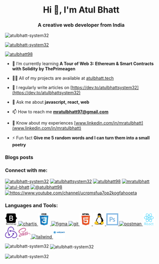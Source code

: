 <h1 align="center">Hi 👋, I'm Atul Bhatt</h1>
<h3 align="center">A creative web developer from India</h3>

<p align="left"> <img src="https://komarev.com/ghpvc/?username=atulbhatt-system32&label=Profile%20views&color=0e75b6&style=flat" alt="atulbhatt-system32" /> </p>

<p align="left"> <a href="https://github.com/ryo-ma/github-profile-trophy"><img src="https://github-profile-trophy.vercel.app/?username=atulbhatt-system32" alt="atulbhatt-system32" /></a> </p>

<p align="left"> <a href="https://twitter.com/atulbhatt98" target="blank"><img src="https://img.shields.io/twitter/follow/atulbhatt98?logo=twitter&style=for-the-badge" alt="atulbhatt98" /></a> </p>

- 🌱 I’m currently learning **A Tour of Web 3: Ethereum & Smart Contracts with Solidity by ThePrimeagen**

- 👨‍💻 All of my projects are available at [atulbhatt.tech](atulbhatt.tech)

- 📝 I regularly write articles on [https://dev.to/atulbhattsystem32](https://dev.to/atulbhattsystem32)

- 💬 Ask me about **javascript, react, web**

- 📫 How to reach me **mratulbhatt97@gmail.com**

- 📄 Know about my experiences [www.linkedin.com/in/mratulbhatt](www.linkedin.com/in/mratulbhatt)

- ⚡ Fun fact **Give me 5 random words and I can turn them into a small poetry**

### Blogs posts
<!-- BLOG-POST-LIST:START -->
<!-- BLOG-POST-LIST:END -->

<h3 align="left">Connect with me:</h3>
<p align="left">
<a href="https://codepen.io/atulbhatt-system32" target="blank"><img align="center" src="https://raw.githubusercontent.com/rahuldkjain/github-profile-readme-generator/master/src/images/icons/Social/codepen.svg" alt="atulbhatt-system32" height="30" width="40" /></a>
<a href="https://dev.to/atulbhattsystem32" target="blank"><img align="center" src="https://raw.githubusercontent.com/rahuldkjain/github-profile-readme-generator/master/src/images/icons/Social/devto.svg" alt="atulbhattsystem32" height="30" width="40" /></a>
<a href="https://twitter.com/atulbhatt98" target="blank"><img align="center" src="https://raw.githubusercontent.com/rahuldkjain/github-profile-readme-generator/master/src/images/icons/Social/twitter.svg" alt="atulbhatt98" height="30" width="40" /></a>
<a href="https://linkedin.com/in/mratulbhatt" target="blank"><img align="center" src="https://raw.githubusercontent.com/rahuldkjain/github-profile-readme-generator/master/src/images/icons/Social/linked-in-alt.svg" alt="mratulbhatt" height="30" width="40" /></a>
<a href="https://stackoverflow.com/users/atul-bhatt" target="blank"><img align="center" src="https://raw.githubusercontent.com/rahuldkjain/github-profile-readme-generator/master/src/images/icons/Social/stack-overflow.svg" alt="atul-bhatt" height="30" width="40" /></a>
<a href="https://medium.com/@atulbhatt98" target="blank"><img align="center" src="https://raw.githubusercontent.com/rahuldkjain/github-profile-readme-generator/master/src/images/icons/Social/medium.svg" alt="@atulbhatt98" height="30" width="40" /></a>
<a href="https://www.youtube.com/c/https://www.youtube.com/channel/ucrqmsfua7op2kogfahooeta" target="blank"><img align="center" src="https://raw.githubusercontent.com/rahuldkjain/github-profile-readme-generator/master/src/images/icons/Social/youtube.svg" alt="https://www.youtube.com/channel/ucrqmsfua7op2kogfahooeta" height="30" width="40" /></a>
</p>

<h3 align="left">Languages and Tools:</h3>
<p align="left"> <a href="https://getbootstrap.com" target="_blank" rel="noreferrer"> <img src="https://raw.githubusercontent.com/devicons/devicon/master/icons/bootstrap/bootstrap-plain-wordmark.svg" alt="bootstrap" width="40" height="40"/> </a> <a href="https://www.chartjs.org" target="_blank" rel="noreferrer"> <img src="https://www.chartjs.org/media/logo-title.svg" alt="chartjs" width="40" height="40"/> </a> <a href="https://www.w3schools.com/css/" target="_blank" rel="noreferrer"> <img src="https://raw.githubusercontent.com/devicons/devicon/master/icons/css3/css3-original-wordmark.svg" alt="css3" width="40" height="40"/> </a> <a href="https://www.figma.com/" target="_blank" rel="noreferrer"> <img src="https://www.vectorlogo.zone/logos/figma/figma-icon.svg" alt="figma" width="40" height="40"/> </a> <a href="https://git-scm.com/" target="_blank" rel="noreferrer"> <img src="https://www.vectorlogo.zone/logos/git-scm/git-scm-icon.svg" alt="git" width="40" height="40"/> </a> <a href="https://www.w3.org/html/" target="_blank" rel="noreferrer"> <img src="https://raw.githubusercontent.com/devicons/devicon/master/icons/html5/html5-original-wordmark.svg" alt="html5" width="40" height="40"/> </a> <a href="https://www.linux.org/" target="_blank" rel="noreferrer"> <img src="https://raw.githubusercontent.com/devicons/devicon/master/icons/linux/linux-original.svg" alt="linux" width="40" height="40"/> </a> <a href="https://www.photoshop.com/en" target="_blank" rel="noreferrer"> <img src="https://raw.githubusercontent.com/devicons/devicon/master/icons/photoshop/photoshop-line.svg" alt="photoshop" width="40" height="40"/> </a> <a href="https://postman.com" target="_blank" rel="noreferrer"> <img src="https://www.vectorlogo.zone/logos/getpostman/getpostman-icon.svg" alt="postman" width="40" height="40"/> </a> <a href="https://reactjs.org/" target="_blank" rel="noreferrer"> <img src="https://raw.githubusercontent.com/devicons/devicon/master/icons/react/react-original-wordmark.svg" alt="react" width="40" height="40"/> </a> <a href="https://redux.js.org" target="_blank" rel="noreferrer"> <img src="https://raw.githubusercontent.com/devicons/devicon/master/icons/redux/redux-original.svg" alt="redux" width="40" height="40"/> </a> <a href="https://sass-lang.com" target="_blank" rel="noreferrer"> <img src="https://raw.githubusercontent.com/devicons/devicon/master/icons/sass/sass-original.svg" alt="sass" width="40" height="40"/> </a> <a href="https://tailwindcss.com/" target="_blank" rel="noreferrer"> <img src="https://www.vectorlogo.zone/logos/tailwindcss/tailwindcss-icon.svg" alt="tailwind" width="40" height="40"/> </a> <a href="https://webpack.js.org" target="_blank" rel="noreferrer"> <img src="https://raw.githubusercontent.com/devicons/devicon/d00d0969292a6569d45b06d3f350f463a0107b0d/icons/webpack/webpack-original-wordmark.svg" alt="webpack" width="40" height="40"/> </a> </p>

<p><img align="left" src="https://github-readme-stats.vercel.app/api/top-langs?username=atulbhatt-system32&show_icons=true&locale=en&layout=compact" alt="atulbhatt-system32" /></p>

<p>&nbsp;<img align="center" src="https://github-readme-stats.vercel.app/api?username=atulbhatt-system32&show_icons=true&locale=en" alt="atulbhatt-system32" /></p>

<p><img align="center" src="https://github-readme-streak-stats.herokuapp.com/?user=atulbhatt-system32&" alt="atulbhatt-system32" /></p>
